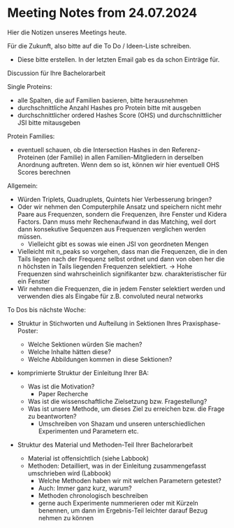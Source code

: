 # Meeting Notes from 24.07.2024

Hier die Notizen unseres Meetings heute.

Für die Zukunft, also bitte auf die To Do / Ideen-Liste schreiben.
- Diese bitte erstellen. In der letzten Email gab es da schon Einträge für.

Discussion für Ihre Bachelorarbeit

Single Proteins:
- alle Spalten, die auf Familien basieren, bitte herausnehmen
- durchschnittliche Anzahl Hashes pro Protein bitte mit ausgeben
- durchschnittlicher ordered Hashes Score (OHS) und durchschnittlicher JSI bitte mitausgeben

Protein Families:
- eventuell schauen, ob die Intersection Hashes in den Referenz-Proteinen (der Familie) in
  allen Familien-Mitgliedern in derselben Anordnung auftreten. Wenn dem so ist, können
  wir hier eventuell OHS Scores berechnen

Allgemein:
- Würden Triplets, Quadruplets, Quintets hier Verbesserung bringen?
- Oder wir nehmen den Computerphile Ansatz und speichern nicht mehr Paare aus Frequenzen,
  sondern die Frequenzen, ihre Fenster und Kidera Factors. Dann muss mehr Rechenaufwand in
  das Matching, weil dort dann konsekutive Sequenzen aus Frequenzen verglichen werden müssen.
  - Vielleicht gibt es sowas wie einen JSI von geordneten Mengen
- Vielleicht mit n_peaks so vorgehen, dass man die Frequenzen, die in den Tails liegen nach der
  Frequenz selbst ordnet und dann von oben her die n höchsten in Tails liegenden Frequenzen selektiert.
  -> Hohe Frequenzen sind wahrscheinlich signifikanter bzw. charakteristischer für ein Fenster
- Wir nehmen die Frequenzen, die in jedem Fenster selektiert werden und verwenden dies als
  Eingabe für z.B. convoluted neural networks

To Dos bis nächste Woche:

- Struktur in Stichworten und Aufteilung in Sektionen Ihres Praxisphase-Poster:
  - Welche Sektionen würden Sie machen?
  - Welche Inhalte hätten diese?
  - Welche Abbildungen kommen in diese Sektionen?

- komprimierte Struktur der Einleitung Ihrer BA:
  - Was ist die Motivation?
    - Paper Recherche
  - Was ist die wissenschaftliche Zielsetzung bzw. Fragestellung?
  - Was ist unsere Methode, um dieses Ziel zu erreichen bzw. die Frage zu beantworten?
    - Umschreiben von Shazam und unseren unterschiedlichen Experimenten und Parametern etc.

- Struktur des Material und Methoden-Teil Ihrer Bachelorarbeit
  - Material ist offensichtlich (siehe Labbook)
  - Methoden: Detailliert, was in der Einleitung zusammengefasst umschrieben wird (Labbook)
     - Welche Methoden haben wir mit welchen Parametern getestet?
     - Auch: Immer ganz kurz, warum?
     - Methoden chronologisch beschreiben
     - gerne auch Experimente nummerieren oder mit Kürzeln benennen, um dann im Ergebnis-Teil leichter darauf Bezug nehmen zu können